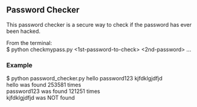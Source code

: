 ## Password Checker

This password checker is a secure way to check if the password has ever been hacked.

From the terminal:<br>
$ python checkmypass.py <1st-password-to-check> <2nd-password> ...

### Example
$ python password_checker.py hello password123 kjfdklgjdfjd<br>
hello was found 253581 times<br>
password123 was found 121251 times<br>
kjfdklgjdfjd was NOT found<br>
